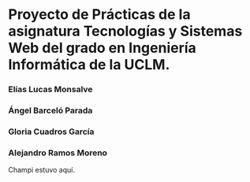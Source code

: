 # Proyecto de Prácticas de la asignatura Tecnologías y Sistemas Web del grado en Ingeniería Informática de la UCLM.
### Elías Lucas Monsalve 
### Ángel Barceló Parada
### Gloria Cuadros García
### Alejandro Ramos Moreno



Champi estuvo aquí.
